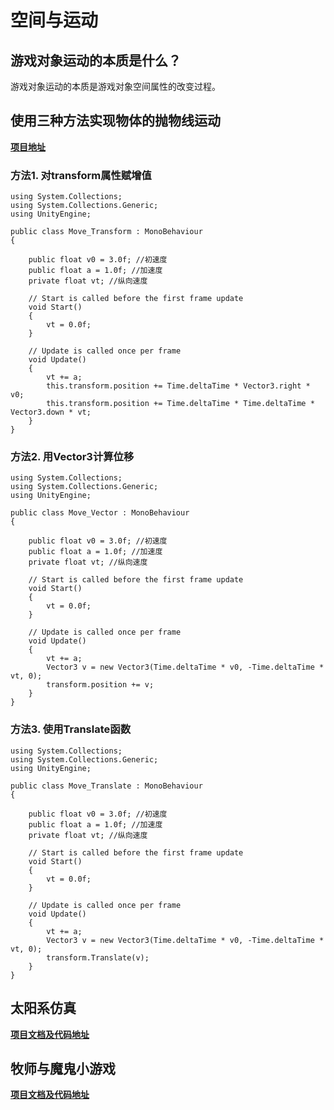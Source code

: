 # 空间与运动

##  游戏对象运动的本质是什么？

游戏对象运动的本质是游戏对象空间属性的改变过程。

## 使用三种方法实现物体的抛物线运动

[**项目地址**](/hw3/transform_script/)

### 方法1. 对transform属性赋增值
```Csharp
using System.Collections;
using System.Collections.Generic;
using UnityEngine;

public class Move_Transform : MonoBehaviour
{

    public float v0 = 3.0f; //初速度
    public float a = 1.0f; //加速度
    private float vt; //纵向速度

    // Start is called before the first frame update
    void Start()
    {
        vt = 0.0f;
    }

    // Update is called once per frame
    void Update()
    {
        vt += a;
        this.transform.position += Time.deltaTime * Vector3.right * v0;
        this.transform.position += Time.deltaTime * Time.deltaTime * Vector3.down * vt;
    }
}
```

### 方法2. 用Vector3计算位移
```Csharp
using System.Collections;
using System.Collections.Generic;
using UnityEngine;

public class Move_Vector : MonoBehaviour
{

    public float v0 = 3.0f; //初速度
    public float a = 1.0f; //加速度
    private float vt; //纵向速度

    // Start is called before the first frame update
    void Start()
    {
        vt = 0.0f;
    }

    // Update is called once per frame
    void Update()
    {
        vt += a;
        Vector3 v = new Vector3(Time.deltaTime * v0, -Time.deltaTime * vt, 0);
        transform.position += v;
    }
}
```

### 方法3. 使用Translate函数
```Csharp
using System.Collections;
using System.Collections.Generic;
using UnityEngine;

public class Move_Translate : MonoBehaviour
{

    public float v0 = 3.0f; //初速度
    public float a = 1.0f; //加速度
    private float vt; //纵向速度

    // Start is called before the first frame update
    void Start()
    {
        vt = 0.0f;
    }

    // Update is called once per frame
    void Update()
    {
        vt += a;
        Vector3 v = new Vector3(Time.deltaTime * v0, -Time.deltaTime * vt, 0);
        transform.Translate(v);
    }
}

```

## 太阳系仿真

[**项目文档及代码地址**](/hw3/solar_system/)

## 牧师与魔鬼小游戏

[**项目文档及代码地址**](/hw3/priest_and_devil/)